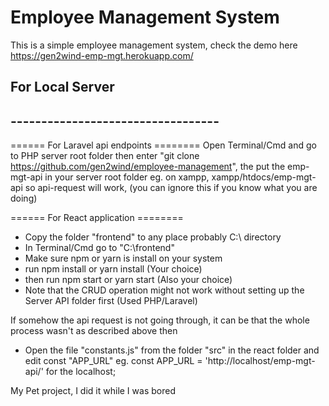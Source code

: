 # Employee Management System 

This is a simple employee management system, check the demo here https://gen2wind-emp-mgt.herokuapp.com/


## For Local Server
## ----------------------------------

====== For Laravel api endpoints  ========
Open Terminal/Cmd and go to PHP server root folder then enter "git clone https://github.com/gen2wind/employee-management", the put the emp-mgt-api in your server root folder eg. on xampp, xampp/htdocs/emp-mgt-api so api-request will work, (you can ignore this if you know what you are doing)

====== For React application ========
- Copy the folder "frontend" to any place probably C:\ directory
- In Terminal/Cmd go to "C:\frontend"
- Make sure npm or yarn is install on your system
- run npm install  or yarn install (Your choice)
- then run npm start or yarn start (Also your choice)
- Note that the CRUD operation might not work without setting up the Server API folder first (Used PHP/Laravel) 

If somehow the api request is not going through, it can be that the whole process wasn't as described above then

- Open the file "constants.js" from the folder "src" in the react folder and edit const "APP_URL" eg. const APP_URL = 'http://localhost/emp-mgt-api/' for the localhost;


My Pet project, I did it while I was bored


